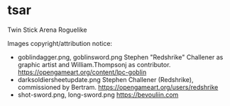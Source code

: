 # tsar
Twin Stick Arena Roguelike


Images copyright/attribution notice:
- goblindagger.png, goblinsword.png
Stephen "Redshrike" Challener as graphic artist and William.Thompsonj as contributor. https://opengameart.org/content/lpc-goblin
- darksoldiersheetupdate.png
Stephen Challener (Redshrike), commissioned by Bertram. https://opengameart.org/users/redshrike
- shot-sword.png, long-sword.png
https://bevouliin.com